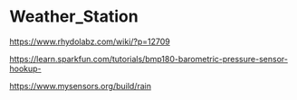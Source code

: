 # Weather_Station

https://www.rhydolabz.com/wiki/?p=12709

https://learn.sparkfun.com/tutorials/bmp180-barometric-pressure-sensor-hookup-

https://www.mysensors.org/build/rain

